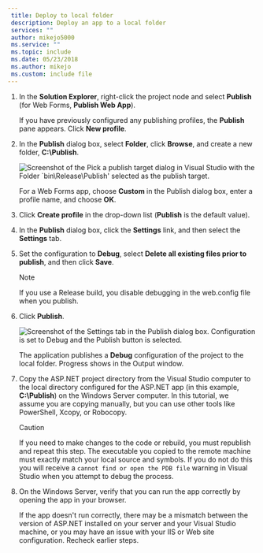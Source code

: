 ```yaml
---
 title: Deploy to local folder
 description: Deploy an app to a local folder
 services: ""
 author: mikejo5000
 ms.service: ""
 ms.topic: include
 ms.date: 05/23/2018
 ms.author: mikejo
 ms.custom: include file
---
```


1. In the **Solution Explorer**,  right-click the project node and select **Publish** (for Web Forms, **Publish Web App**).

    If you have previously configured any publishing profiles, the **Publish** pane appears. Click **New profile**.

1. In the **Publish** dialog box, select **Folder**, click **Browse**, and create a new folder, **C:\Publish**.

    ![Screenshot of the Pick a publish target dialog in Visual Studio with the Folder `bin\Release\Publish' selected as the publish target.](../media/remotedbg_publish_local.png)

    For a Web Forms app, choose **Custom** in the Publish dialog box, enter a profile name, and choose **OK**.

1. Click **Create profile** in the drop-down list (**Publish** is the default value).

1. In the **Publish** dialog box, click the **Settings** link, and then select the **Settings** tab.

1. Set the configuration to **Debug**, select **Delete all existing files prior to publish**, and then click **Save**.

    > [!NOTE]
    > If you use a Release build, you disable debugging in the web.config file when you publish.

1. Click **Publish**.

    ![Screenshot of the Settings tab in the Publish dialog box. Configuration is set to Debug and the Publish button is selected.](../media/remotedbg_publish_debug_config.png)

    The application publishes a **Debug** configuration of the project to the local folder. Progress shows in the Output window.

1. Copy the ASP.NET project directory from the Visual Studio computer to the local directory configured for the ASP.NET app (in this example, **C:\Publish**) on the Windows Server computer. In this tutorial, we assume you are copying manually, but you can use other tools like PowerShell, Xcopy, or Robocopy.

    > [!CAUTION]
    > If you need to make changes to the code or rebuild, you must republish and repeat this step. The executable you copied to the remote machine must exactly match your local source and symbols.    If you do not do this you will receive a `cannot find or open the PDB file` warning in Visual Studio when you attempt to debug the process.

1. On the Windows Server, verify that you can run the app correctly by opening the app in your browser.

    If the app doesn't run correctly, there may be a mismatch between the version of ASP.NET installed on your server and your Visual Studio machine, or you may have an issue with your IIS or Web site configuration. Recheck earlier steps.
